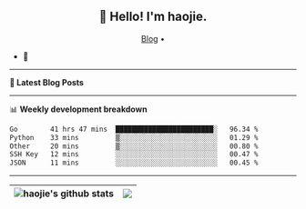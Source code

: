 <h2 align="center">👋 Hello! I'm haojie.</h2>
<p align="center">
  <a href="https://aoyouer.com">Blog</a> •
</p>


- 🔭 


-------

**📝 Latest Blog Posts**


-------

📊 **Weekly development breakdown**
<!--START_SECTION:waka-->

```txt
Go        41 hrs 47 mins  ████████████████████████░   96.34 %
Python    33 mins         ▒░░░░░░░░░░░░░░░░░░░░░░░░   01.29 %
Other     20 mins         ▒░░░░░░░░░░░░░░░░░░░░░░░░   00.80 %
SSH Key   12 mins         ░░░░░░░░░░░░░░░░░░░░░░░░░   00.47 %
JSON      11 mins         ░░░░░░░░░░░░░░░░░░░░░░░░░   00.45 %
```

<!--END_SECTION:waka-->

-------



| <img align="center" src="https://github-readme-stats.vercel.app/api?username=haojie06&show_icons=true&theme=graywhite&show_icons=true&count_private=true&include_all_commits=true&hide_border=true" alt="haojie's github stats" /> | <img align="center" src="https://github-readme-stats.vercel.app/api/top-langs/?username=haojie06&layout=compact&theme=graywhite&hide_border=true&hide=css,html" /> |
| ------------- | ------------- |


